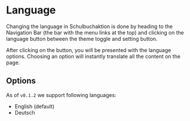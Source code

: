# Language

Changing the language in Schulbuchaktion is done by heading to the Navigation Bar
(the bar with the menu links at the top)
and clicking on the language button between the theme toggle and setting button.

After clicking on the button, you will be presented with the language options.
Choosing an option will instantly translate all the content on the page.

## Options

As of `v0.1.2` we support following languages:

- English (default)
- Deutsch

